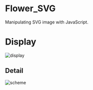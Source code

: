 # Flower_SVG

Manipulating SVG image with JavaScript.

# Display

![display](https://github.com/jpenrici/Flower_SVG-JS/blob/master/display/display.png)


## Detail

![scheme](https://github.com/jpenrici/Flower_SVG-JS/blob/master/display/esquema.png)
